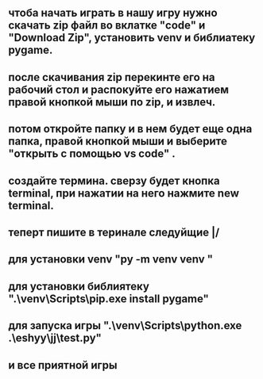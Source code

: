 ## чтоба начать играть в нашу игру нужно скачать zip файл во вклатке "code" и "Download Zip", установить venv и библиатеку pygame.
## после скачивания zip перекинте его на рабочий стол и распокуйте его нажатием правой кнопкой мыши по zip, и извлеч.
## потом откройте папку и в нем будет еще одна папка, правой кнопкой мыши и выберите "открыть с помощью vs code" . 
## создайте термина. сверзу будет кнопка terminal, при нажатии на него нажмите new terminal.
## теперт пишите в теринале следуйщие \|/
## для установки venv "py -m venv venv "
## для установки библиятеку ".\venv\Scripts\pip.exe install pygame"
## для запуска игры ".\venv\Scripts\python.exe .\eshyy\jj\test.py"
## и все приятной игры
